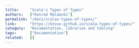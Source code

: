```yaml
---
title:     "Scala's Types of Types"
authors:   ["Konrad Malawski"]
permalink: "/docs/scalas-types-of-types/"
link:      "https://ktoso.github.io/scala-types-of-types/"
category:  "Documentation, libraries and tooling"
tags:      ["Documentation"]
related:   []
---
```

